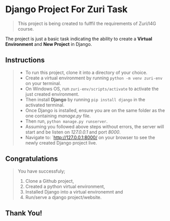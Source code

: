 # Django Project For Zuri Task

> This project is being created to fulffil the requirements of Zuri/I4G course.

The project is just a basic task indicating the ability to create a **Virtual Environment** and **New Project** in Django.

## Instructions

> - To run this project, clone it into a directory of your choice.
> - Create a virtual environment by running `python -m venv zuri-env` on your terminal.
> - On Windows OS, run `zuri-env/scripts/activate` to activate the just created environment.
> - Then install **Django** by running `pip install django` in the activated terminal.
> - Once Django is installed, ensure you are on the same folder as the one containing _manage.py_ file.
> - Then run, `python manage.py runserver`.
> - Assuming you followed above steps without errors, the server will start and be listen on _127.0.0.1_ and port _8000_.
> - Navigate to: `http://127.0.0.1:8000/ on your browser to see the newly created Django project live.

## Congratulations
> You have successfuly;
> 1. Clone a Github project,
> 2. Created a python virtual environment,
> 3. Installed Django into a virtual environemnt and 
> 4. Run/serve a django project/website.

## Thank You!
